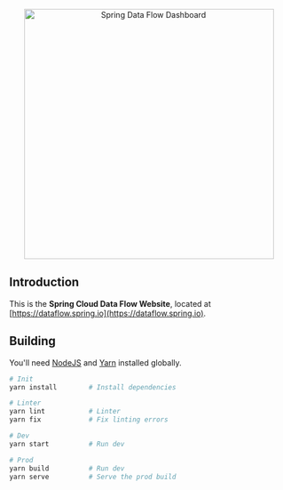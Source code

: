 <p align="center">
  <a href="https://dataflow.spring.io">
    <img alt="Spring Data Flow Dashboard" title="Spring Data Flow Website" src="https://i.imgur.com/ZcoBGnU.png" width="450">
  </a>
</p>

## Introduction

This is the **Spring Cloud Data Flow Website**, located at [https://dataflow.spring.io](https://dataflow.spring.io).

## Building

You'll need [NodeJS](https://nodejs.org/en/) and [Yarn](https://yarnpkg.com/en/) installed globally.

```bash
# Init
yarn install        # Install dependencies

# Linter
yarn lint           # Linter
yarn fix            # Fix linting errors

# Dev
yarn start          # Run dev

# Prod
yarn build          # Run dev
yarn serve          # Serve the prod build
```
